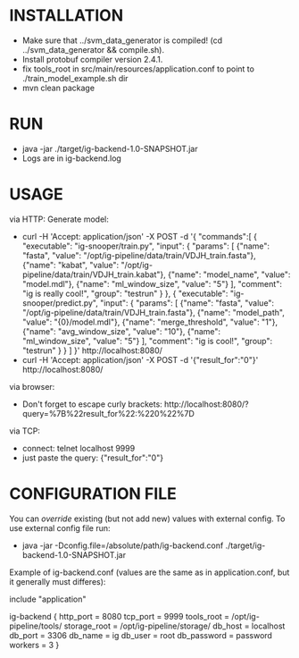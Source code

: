 INSTALLATION
============
* Make sure that ../svm_data_generator is compiled! (cd ../svm_data_generator && compile.sh).
* Install protobuf compiler version 2.4.1.
* fix tools_root in src/main/resources/application.conf to point to ./train_model_example.sh dir
* mvn clean package

RUN
===
* java -jar ./target/ig-backend-1.0-SNAPSHOT.jar
* Logs are in ig-backend.log

USAGE
=====
via HTTP:
Generate model:
* curl -H 'Accept: application/json' -X POST -d '{
                                                  "commands":[
                                                    {
                                                      "executable": "ig-snooper/train.py",
                                                      "input": {
                                                          "params": [
                                                            {"name": "fasta", "value": "/opt/ig-pipeline/data/train/VDJH_train.fasta"},
                                                            {"name": "kabat", "value": "/opt/ig-pipeline/data/train/VDJH_train.kabat"},
                                                            {"name": "model_name", "value": "model.mdl"},
                                                            {"name": "ml_window_size", "value": "5"}
                                                          ],
                                                          "comment": "ig is really cool!",
                                                          "group": "testrun"
                                                      }
                                                    },
                                                    {
                                                       "executable": "ig-snooper/predict.py",
                                                       "input": {
                                                           "params": [
                                                             {"name": "fasta", "value": "/opt/ig-pipeline/data/train/VDJH_train.fasta"},
                                                             {"name": "model_path", "value": "{0}/model.mdl"},
                                                             {"name": "merge_threshold", "value": "1"},
                                                             {"name": "avg_window_size", "value": "10"},
                                                             {"name": "ml_window_size", "value": "5"}
                                                           ],
                                                           "comment": "ig is cool!",
                                                           "group": "testrun"
                                                       }
                                                     }
                                                  ]
                                                 }' http://localhost:8080/
* curl -H 'Accept: application/json' -X POST -d '{"result_for":"0"}' http://localhost:8080/

via browser:
* Don't forget to escape curly brackets: http://localhost:8080/?query=%7B%22result_for%22:%220%22%7D

via TCP:
* connect: telnet localhost 9999
* just paste the query: {"result_for":"0"}

CONFIGURATION FILE
==================
You can _override_ existing (but not add new) values with external config. To use external config file run:
* java -jar -Dconfig.file=/absolute/path/ig-backend.conf  ./target/ig-backend-1.0-SNAPSHOT.jar

Example of ig-backend.conf (values are the same as in application.conf, but it generally must differes):

include "application"

ig-backend {
    http_port = 8080
    tcp_port = 9999
    tools_root = /opt/ig-pipeline/tools/
    storage_root = /opt/ig-pipeline/storage/
    db_host = localhost
    db_port = 3306
    db_name = ig
    db_user = root
    db_password = password
    workers = 3
}
